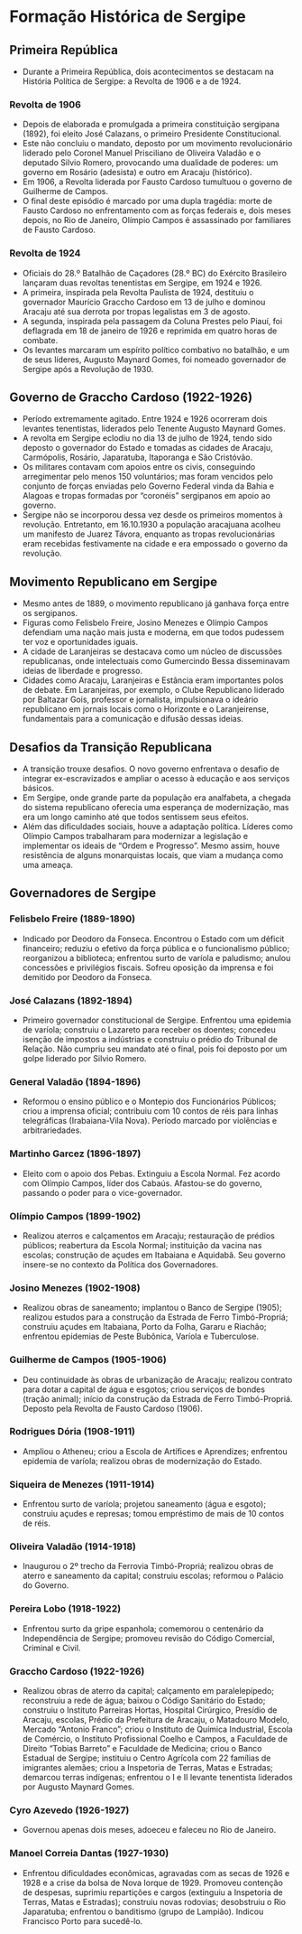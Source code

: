 # Formação Histórica de Sergipe

## Primeira República
- Durante a Primeira República, dois acontecimentos se destacam na História Política de Sergipe: a Revolta de 1906 e a de 1924.

### Revolta de 1906
- Depois de elaborada e promulgada a primeira constituição sergipana (1892), foi eleito José Calazans, o primeiro Presidente Constitucional.
- Este não concluiu o mandato, deposto por um movimento revolucionário liderado pelo Coronel Manuel Prisciliano de Oliveira Valadão e o deputado Silvio Romero, provocando uma dualidade de poderes: um governo em Rosário (adesista) e outro em Aracaju (histórico).
- Em 1906, a Revolta liderada por Fausto Cardoso tumultuou o governo de Guilherme de Campos.
- O final deste episódio é marcado por uma dupla tragédia: morte de Fausto Cardoso no enfrentamento com as forças federais e, dois meses depois, no Rio de Janeiro, Olímpio Campos é assassinado por familiares de Fausto Cardoso.

### Revolta de 1924
- Oficiais do 28.º Batalhão de Caçadores (28.º BC) do Exército Brasileiro lançaram duas revoltas tenentistas em Sergipe, em 1924 e 1926.
- A primeira, inspirada pela Revolta Paulista de 1924, destituiu o governador Maurício Graccho Cardoso em 13 de julho e dominou Aracaju até sua derrota por tropas legalistas em 3 de agosto.
- A segunda, inspirada pela passagem da Coluna Prestes pelo Piauí, foi deflagrada em 18 de janeiro de 1926 e reprimida em quatro horas de combate.
- Os levantes marcaram um espírito político combativo no batalhão, e um de seus líderes, Augusto Maynard Gomes, foi nomeado governador de Sergipe após a Revolução de 1930.

## Governo de Graccho Cardoso (1922-1926)
- Período extremamente agitado. Entre 1924 e 1926 ocorreram dois levantes tenentistas, liderados pelo Tenente Augusto Maynard Gomes.
- A revolta em Sergipe eclodiu no dia 13 de julho de 1924, tendo sido deposto o governador do Estado e tomadas as cidades de Aracaju, Carmópolis, Rosário, Japaratuba, Itaporanga e São Cristóvão.
- Os militares contavam com apoios entre os civis, conseguindo arregimentar pelo menos 150 voluntários; mas foram vencidos pelo conjunto de forças enviadas pelo Governo Federal vinda da Bahia e Alagoas e tropas formadas por “coronéis” sergipanos em apoio ao governo.
- Sergipe não se incorporou dessa vez desde os primeiros momentos à revolução. Entretanto, em 16.10.1930 a população aracajuana acolheu um manifesto de Juarez Távora, enquanto as tropas revolucionárias eram recebidas festivamente na cidade e era empossado o governo da revolução.

## Movimento Republicano em Sergipe
- Mesmo antes de 1889, o movimento republicano já ganhava força entre os sergipanos.
- Figuras como Felisbelo Freire, Josino Menezes e Olímpio Campos defendiam uma nação mais justa e moderna, em que todos pudessem ter voz e oportunidades iguais.
- A cidade de Laranjeiras se destacava como um núcleo de discussões republicanas, onde intelectuais como Gumercindo Bessa disseminavam ideias de liberdade e progresso.
- Cidades como Aracaju, Laranjeiras e Estância eram importantes polos de debate. Em Laranjeiras, por exemplo, o Clube Republicano liderado por Baltazar Gois, professor e jornalista, impulsionava o ideário republicano em jornais locais como o Horizonte e o Laranjeirense, fundamentais para a comunicação e difusão dessas ideias.

## Desafios da Transição Republicana
- A transição trouxe desafios. O novo governo enfrentava o desafio de integrar ex-escravizados e ampliar o acesso à educação e aos serviços básicos.
- Em Sergipe, onde grande parte da população era analfabeta, a chegada do sistema republicano oferecia uma esperança de modernização, mas era um longo caminho até que todos sentissem seus efeitos.
- Além das dificuldades sociais, houve a adaptação política. Líderes como Olímpio Campos trabalharam para modernizar a legislação e implementar os ideais de “Ordem e Progresso”. Mesmo assim, houve resistência de alguns monarquistas locais, que viam a mudança como uma ameaça.

## Governadores de Sergipe

### Felisbelo Freire (1889-1890)
- Indicado por Deodoro da Fonseca. Encontrou o Estado com um déficit financeiro; reduziu o efetivo da força pública e o funcionalismo público; reorganizou a biblioteca; enfrentou surto de varíola e paludismo; anulou concessões e privilégios fiscais. Sofreu oposição da imprensa e foi demitido por Deodoro da Fonseca.

### José Calazans (1892-1894)
- Primeiro governador constitucional de Sergipe. Enfrentou uma epidemia de varíola; construiu o Lazareto para receber os doentes; concedeu isenção de impostos a indústrias e construiu o prédio do Tribunal de Relação. Não cumpriu seu mandato até o final, pois foi deposto por um golpe liderado por Silvio Romero.

### General Valadão (1894-1896)
- Reformou o ensino público e o Montepio dos Funcionários Públicos; criou a imprensa oficial; contribuiu com 10 contos de réis para linhas telegráficas (Irabaiana-Vila Nova). Período marcado por violências e arbitrariedades.

### Martinho Garcez (1896-1897)
- Eleito com o apoio dos Pebas. Extinguiu a Escola Normal. Fez acordo com Olímpio Campos, líder dos Cabaús. Afastou-se do governo, passando o poder para o vice-governador.

### Olímpio Campos (1899-1902)
- Realizou aterros e calçamentos em Aracaju; restauração de prédios públicos; reabertura da Escola Normal; instituição da vacina nas escolas; construção de açudes em Itabaiana e Aquidabã. Seu governo insere-se no contexto da Política dos Governadores.

### Josino Menezes (1902-1908)
- Realizou obras de saneamento; implantou o Banco de Sergipe (1905); realizou estudos para a construção da Estrada de Ferro Timbó-Propriá; construiu açudes em Itabaiana, Porto da Folha, Gararu e Riachão; enfrentou epidemias de Peste Bubônica, Varíola e Tuberculose.

### Guilherme de Campos (1905-1906)
- Deu continuidade às obras de urbanização de Aracaju; realizou contrato para dotar a capital de água e esgotos; criou serviços de bondes (tração animal); início da construção da Estrada de Ferro Timbó-Propriá. Deposto pela Revolta de Fausto Cardoso (1906).

### Rodrigues Dória (1908-1911)
- Ampliou o Atheneu; criou a Escola de Artífices e Aprendizes; enfrentou epidemia de varíola; realizou obras de modernização do Estado.

### Siqueira de Menezes (1911-1914)
- Enfrentou surto de varíola; projetou saneamento (água e esgoto); construiu açudes e represas; tomou empréstimo de mais de 10 contos de réis.

### Oliveira Valadão (1914-1918)
- Inaugurou o 2º trecho da Ferrovia Timbó-Propriá; realizou obras de aterro e saneamento da capital; construiu escolas; reformou o Palácio do Governo.

### Pereira Lobo (1918-1922)
- Enfrentou surto da gripe espanhola; comemorou o centenário da Independência de Sergipe; promoveu revisão do Código Comercial, Criminal e Civil.

### Graccho Cardoso (1922-1926)
- Realizou obras de aterro da capital; calçamento em paralelepípedo; reconstruiu a rede de água; baixou o Código Sanitário do Estado; construiu o Instituto Parreiras Hortas, Hospital Cirúrgico, Presídio de Aracaju, escolas, Prédio da Prefeitura de Aracaju, o Matadouro Modelo, Mercado “Antonio Franco”; criou o Instituto de Química Industrial, Escola de Comércio, o Instituto Profissional Coelho e Campos, a Faculdade de Direito “Tobias Barreto” e Faculdade de Medicina; criou o Banco Estadual de Sergipe; instituiu o Centro Agrícola com 22 famílias de imigrantes alemães; criou a Inspetoria de Terras, Matas e Estradas; demarcou terras indígenas; enfrentou o I e II levante tenentista liderados por Augusto Maynard Gomes.

### Cyro Azevedo (1926-1927)
- Governou apenas dois meses, adoeceu e faleceu no Rio de Janeiro.

### Manoel Correia Dantas (1927-1930)
- Enfrentou dificuldades econômicas, agravadas com as secas de 1926 e 1928 e a crise da bolsa de Nova Iorque de 1929. Promoveu contenção de despesas, suprimiu repartições e cargos (extinguiu a Inspetoria de Terras, Matas e Estradas); construiu novas rodovias; desobstruiu o Rio Japaratuba; enfrentou o banditismo (grupo de Lampião). Indicou Francisco Porto para sucedê-lo.
